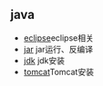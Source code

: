 ## java
- [eclipse](eclipse.md)eclipse相关
- [jar](jar.md) jar运行、反编译
- [jdk](jdk.md) jdk安装
- [tomcat](tomcat.md)Tomcat安装